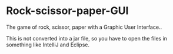 # Rock-scissor-paper-GUI
The game of rock, scissor, paper with a Graphic User Interface..  

This is not converted into a jar file, so you have to open the files in something like IntelliJ and Eclipse.
